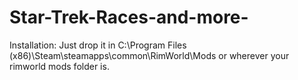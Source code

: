# Star-Trek-Races-and-more-

Installation:
Just drop it in C:\Program Files (x86)\Steam\steamapps\common\RimWorld\Mods or wherever your rimworld mods folder is.
